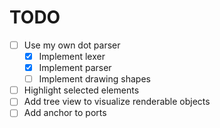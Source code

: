 # TODO

- [ ] Use my own dot parser
  - [x] Implement lexer
  - [x] Implement parser
  - [ ] Implement drawing shapes
- [ ] Highlight selected elements
- [ ] Add tree view to visualize renderable objects
- [ ] Add anchor to ports
